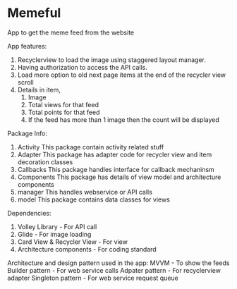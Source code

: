 # Memeful
App to get the meme feed from the website

App features:
1. Recyclerview to load the image using staggered layout manager.
2. Having authorization to access the API calls.
3. Load more option to old next page items at the end of the recycler view scroll
4. Details in item,
      1. Image
      2. Total views for that feed
      3. Total points for that feed
      4. If the feed has more than 1 image then the count will be displayed
      
      
Package Info:
1. Activity
        This package contain activity related stuff
2. Adapter
        This package has adapter code for recycler view and item decoration classes
3. Callbacks
        This package handles interface for callback mechaninsm
4. Components
        This package has details of view model and architecture components
5. manager
        This handles webservice or API calls
6. model
        This package contains data classes for views
        
Dependencies:
1. Volley Library - For API call
2. Glide - For image loading
3. Card View & Recycler View - For view
4. Architecture components - For coding standard

Architecture and design pattern used in the app:
MVVM - To show the feeds
Builder pattern - For web service calls
Adpater pattern - For recyclerview adapter
Singleton pattern - For web service request queue

